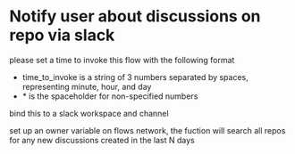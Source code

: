 # Notify user about discussions on repo via slack

please set a time to invoke this flow with the following format
- time_to_invoke is a string of 3 numbers separated by spaces, representing minute, hour, and day
- \* is the spaceholder for non-specified numbers

bind this to a slack workspace and channel

set up an owner variable on flows network, the fuction will search all repos for any new discussions created in the last N days